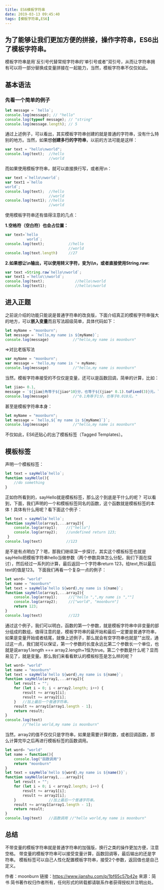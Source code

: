 ```yaml
---
title: ES6模板字符串
date: 2019-03-13 09:45:40
tags: [模板字符串,ES6]
---
```


## 为了能够让我们更加方便的拼接，操作字符串，ES6出了模板字符串。

模板字符串是用`反引号代替常规字符串的'单引号或者"双引号，从而让字符串拥有可以将一部分替换成变量拼接在一起能力，当然，模板字符串不仅仅如此。

<!-- more -->

## 基本语法

### 先看一个简单的例子

```javascript
let message = `hello`;
console.log(message); // "hello" 
console.log(typeof message); // "string"
console.log(message.length); // 5
```

通过上述例子，可以看出，其实模板字符串创建的就是普通的字符串，没有什么特别的地方。当然，如果想**创建多行的字符串**，以前的方法可能是这样：

```javascript
var text = "hello\nworld";
console.log(text);  //hello
                    //world
```

而如果使用模板字符串，就可以直接换行写，或者用\n：

```javascript
var text =`hello\nworld`;
var text1 =`hello 
world`;
console.log(text);  //hello 
                    //world 
console.log(text1); //hello 
                    //world
```

使用模板字符串还有值得注意的几点：

**1.空格符（空白符）也会占位置：**

```javascript
var text=`hello
          world`;
console.log(text);           //hello
                             //world
console.log(text.length)     //27
```

**2.如果想让\n输出，可以使用转义字符，变为\\\n，或者直接使用String.raw:**

```javascript
var text =String.raw`hello\nworld`;
var text1 =`hello\\nworld`;
console.log(text);              //hello\nworld 
console.log(text1);             //hello\nworld 
```

## 进入正题

之前说介绍的功能只能说是普通字符串的改良版，下面介绍真正的模板字符串强大的地方，可以**嵌入变量**而且写法超级简单，具体代码如下：

```javascript
let myName = "moonburn";
let message = `hello,my name is ${myName}`;
console.log(message)           //"hello,my name is moonburn"
```
=>对比老版写法
```javascript
var myName = "moonburn";
var message = 'hello,my name is '+ myName;
console.log(message)           //"hello,my name is moonburn"
```

当然，模板字符串接受的不仅仅是变量，还可以是函数回调，简单的计算，比如：

```javascript
let jiao= 0.1,
message = `${jiao}角等于${jiao*10}分，也等于${(jiao* 0.1).toFixed(3)}元。`
console.log(message)           //"0.1角等于1分，也等于0.010元。"
```

甚至是模板字符串本身：

```javascript
let myName = "moonburn";
let message = `hello,${`my name is ${myName}`}`;
console.log(message)           //"hello,my name is moonburn"
```

不仅如此，ES6还贴心的出了模板标签（Tagged Templates）。

## 模板标签

声明一个模板标签：

```javascript
let text = sayHello`hello`;
function sayHello(){
    //do something
}
```

正如你所看到的，sayHello就是模板标签，那么这个到底是干什么的呢？
可以看到，下面，我们声明的一个和模板标签同名的函数，这个函数就是模板标签的本体！具体有什么用呢？看下面这个例子：

```javascript
let text = sayHello`hello`; 
function sayHello(array1,...array2){ 
    console.log(array1); 	//["hello"] 
    console.log(array2); 	//undefined return 123;
 } 
console.log(text) 	        //123
```

是不是有点明白了？嗯，那我们继续深一步探讨，其实这个模板标签也就是sayHello把模板字符串hello当做参数（两个参数具体怎么分配，我们下面在探讨），然后经过一系列的计算，最后返回一个字符串return 123，给text,所以最后text的值是123。
下面我们再看一个复杂一点的例子：

```javascript
let word= "world" 
let name = "moonburn" 
let text = sayHello`hello ${word},my name is ${name}`; 
function sayHello(array1,...array2){ 
    console.log(array1);	 //["hello ",",my name is ",""] 
    console.log(array2); 	 //["world", "moonburn"] 
    return 123;
} 
console.log(text) 	         //123
```

通过这个例子，我们可以明白，函数的第一个参数，就是模板字符串中非变量的部分组成的数组，值得注意的是，模板字符串的最开始和最后一定要是普通字符串，如果是变量开始或者结尾，就像上述例子，那么就会有空字符串也就是""出现，通过这一点，我们就可以保证，第一个参数的长度永远比第二个参数长一个单位，也就是说array1.length === array2.length+1恒为true。第二个参数是什么呢？显而易见了，就是变量。那么我们来看看默认的模板标签是怎么样的呢？

```javascript
let word= "world" 
let name = "moonburn" 
let text = sayHello`hello ${word},my name is ${name}`; 
function sayHello(array1,...array2){ 
    let result = ""; 
    for (let i = 0; i < array2.length; i++) { 
        result += array1[i]; 
        result += array2[i];
    } 	//加上最后一个普通字符串。 
    result += array1[array1.length - 1]; 
    return result; 
} 
console.log(text) 
        //"hello world,my name is moonburn"
```

当然，array2的值不仅仅只是字符串，如果是需要计算的数，或者回调函数，那么计算完毕之后再进行模板标签的函数调用。

```javascript
let word= "world" 
let name = function(){ 
    console.log("函数调用") 
    return "moonburn" 
} 
let text = sayHello`hello ${word},my name is ${name()}`; 
function sayHello(array1,...array2){ 
    let result = ""; 
    for (let i = 0; i < array2.length; i++) { 
        result += array1[i]; 
        result += array2[i]; 
    } 	            //加上最后一个普通字符串。 
    result += array1[array1.length - 1]; 
    return result; 
} 
console.log(text) 	//函数调用 //"hello world,my name is moonburn"
```

## 总结

不带变量的模板字符串就是普通字符串的加强版，换行之类的操作更加方便，注意空格。
带变量的模板字符串可以接受变量计算，函数回调等，最后输出的还是字符串。
模板标签可以自己人性化配置模板字符串，接受2个参数，返回值也是自己定义。

作者：moonburn
链接：https://www.jianshu.com/p/1bf65c57b42e
來源：简书
简书著作权归作者所有，任何形式的转载都请联系作者获得授权并注明出处。


